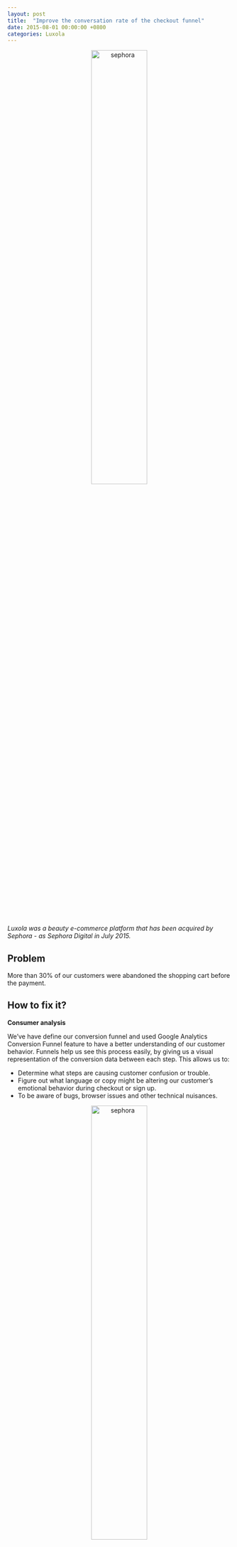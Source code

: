 ```yaml
---
layout: post
title:  "Improve the conversation rate of the checkout funnel"
date: 2015-08-01 00:00:00 +0800
categories: Luxola 
---
```


<center>
            <img src="https://lh3.googleusercontent.com/slASr2ohyivb93e4AIGrMoibBDzbsv5y0PjMVHvFe4NOJ6ajxtge9thlMEdzVcpqvE90oc9sfvaexbBLjOGrzfaBR-wsWVS4XNkPGjUdjDoakQpDB_aA2uHwOYQ-FpX1fkmS9jVUR6WThsj6H5RwkfI8z-TL0t_lqK54r3ac3ZBIA2rPS-_Gs8dRQ89Z8rc_ve7imVaGLstBwltwYG3CedauM3gDmaih_x_fEyMKzPOp1o-jIti02U02QvO2dZ1kBwnMW-jUWKyfgoBkK6fruoiVweRYWUiR-aiQQCmpFBozGQuv4mAUs8pranZQ9afcQD7HFoS9SDwkbY0PhtcYEwjzDz2Zykd6QDTnN-b6xIJMsaGVhJbTlSUt12gpQUXCrpIESVwg91rx7i3u_Mp_OwQMyROpoaz2OIp0EMTP4jjbUaMKO4LsrNYT8vKL4bUkbBVukyiY3J8jYZyL8l36bdv1bU8-UXI5-Xl6xfAZqRvW3UBaHZNjSKZMIH8zxYjWLAhnsXv23ez0VT4lAt1RJDIJvOdLAnCz_v-t4WROxR4q1uoTScb98fMSsA5Kf8PGR05J97I4LcBUJNUItPUbsnqga5M-1iVP-lA_EZ3bjbMQc8q2mEOo=w764-h130-no" width="50%" alt="sephora">
</center>

<i>Luxola was a beauty e-commerce platform that has been acquired by Sephora - as Sephora Digital in July 2015.</i>

<h2>Problem</h2>

<p> More than 30% of our customers were abandoned the shopping cart before the payment. </p>

<h2>How to fix it?</h2>

<strong>Consumer analysis</strong>

<p>We’ve have define our conversion funnel and used Google Analytics Conversion Funnel feature to have a better understanding of our customer behavior.  Funnels help us see this process easily, by giving us a visual representation of the conversion data between each step. This allows us to:</p>

<ul>
    <li>Determine what steps are causing customer confusion or trouble.</li>
    <li>Figure out what language or copy might be altering our customer’s emotional behavior during checkout or sign up.</li>
    <li>To be aware of bugs, browser issues and other technical nuisances.</li>
</ul>

<center>
            <img src="https://lh3.googleusercontent.com/_BdaPBmHLYjaw-PjlD7FTdSXyVWXxnCIdycJAeDPfzk_plpydCQ7MY-UAiMAMLK3bpBF25gdPAS1M1CNB-AP24lgsBP8Z2WKrIeAh6eeuBKD1qds6ciQ6E1_p0I6cwwm3rfogS1t-msu_0YXZ6436RIy5zD_TCSV-_70UIYa1zlEoTMtxClcSV-cX_mgQ7_-SZtIBohxVOaEhI0XcLgqHgigNFtDnpglk5gjhHyhHfRT7YKRPnXbCt-XR9uQGd99lpzQ5z7nOnulrCDgnh3gDpXiSsPpAWiq14DLzpUr92VMv8xC3siAXcZSuEynft_aqrLOdgi6i_kKprE3q_PMrEeS0JuSLq47Sv5Qq0fjICTaJ1AZQ7XooO71Jl_0Ruu_BaUd633MXb3ILbE3sdthfDRuLKRAhNQ1N5rw-DPd0fFYipX9EfyltWNdjJk_DqNmHziKO6yIDOZtQRS0xC4rxz8Kj7GgMJ36ooMrnBORF-qHLAEull0msDmmMPKlunbQwXMevVnf6d8ZRxi6N-gw6rLrZfzUcCS6Oxj_Rkl4TalquILl-WrkLhzEylG6hzEf6_4ASG48PcaoJZw93D1r2EOgaG5lsHlUg3hlZWhoGD3hvEyk9X0-=w758-h856-no" width="50%" alt="sephora">
</center>

<p> Then, we have define our conversion goals to determine whether or not the future various will be more successful than the original version. Like the time spent on the shopping cart page, the number of clicks on to the checkout, the AOV…. </p>

<strong>Wireframing</strong>

<p>From the storyboard to the wireframing, we have spent time define several solutions to tests. 
It primarily allowed us to define the information hierarchy of our design, making it easier for us to plan the layout according to how we want our user to process the information.  It’s important because it helped us to plan the interaction of the interface without being distracted by colors, typeface choices or even copy. In fact, if you do not know where you are doing in black and white, it doesn’t matter what color your use. A button has to be obvious even if it’s not shiny or brightly colored. <p>

<p>One of my favourite <a href="https://uxdesign.cc/">blog</a> about UX design</p> 

<strong>A/B Testing </strong>

<p>A/B testing is a method of comparing two versions of a webpage or app against each other to determine which one performs better. AB testing is essentially an experiment where two or more variants of a page are shown to users at random, and statistical analysis is used to determine which variation performs better for a given conversion goal.</p>

<h2>Results</h2>

<p>We have noticed a progression of 8% on the cross selling section conversion, +9% on global conversion rate, and +30% click on 'checkout' at the page. The only negative aspect (mistakes being important to note as they are part of the learning process) is the decrease of customers who use the 'free samples' by -40%. </p>

<center>
            <img src="https://lh3.googleusercontent.com/DEIIhRCY_nHhAeganhvfiLRxnar81ZYOK8fCsocNEe_8-ryAX3wPKT-yiAU97vxLB02Uffz0aqakqJPEY6xu1hCCy865NF2sJOPIrrijV6nq8j1eLQlGCeuMyL6taREWJ0Q_LYTYhsXiUYgf66Dyj7iJsoF_6ULr6ax-YZVYyOKIcEDvJriDbFmSK2eJaptVzMXS6F_4_Z7Rt9NW4mrC6HLwTT_nctYzEgk4-c2FTNiL3s4-ydgtTSwzw-pGQ4JPznQzxfs25-0wR5QWbbQdaLZJCoGy3WIDmDL94qDAdjjifGaKm9X_CvpFoOPfl8Aj8oP6aRFr2tl9WO83-4LpHvQhsj_FG7EE6oYOgtbbc6P5uGbVniADG9WgxbMyKSE2FOHSQXVa_2Z6PcQTFgyYwGVBC_zE5TmT_osaQw3RYfKOybMpS2_1jXRgRB6wRwqus2L8Bm-e9mEigFzZTPgBT8tA5hzQu6ZD3l5qxlov4QH33csUoiqqaW4XYTyIX170fPtDSzjYOyvlzkfbgtg1tO3MsQCYsRIJw5Fq-PMOhYPrQBG3OfRXxNa_M7G_aQX2S-mFiZejFu9l2EH7lAqOLsRZSBOlnsg0Ariy7t-VUi4CW2UCBl5i=w1140-h848-no" width="80%" alt="sephora">
</center>